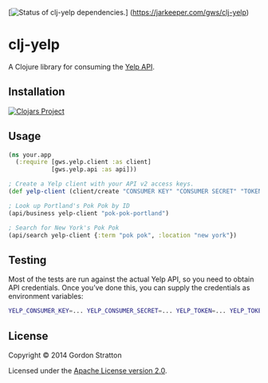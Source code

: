 [![Status of clj-yelp dependencies.](https://jarkeeper.com/gws/clj-yelp/status.svg)]
(https://jarkeeper.com/gws/clj-yelp)

# clj-yelp

A Clojure library for consuming the
[Yelp API](http://www.yelp.com/developers/documentation/v2/overview).

## Installation

[![Clojars Project](https://clojars.org/gws/clj-yelp/latest-version.svg)](https://clojars.org/gws/clj-yelp)

## Usage

```clojure
(ns your.app
  (:require [gws.yelp.client :as client]
            [gws.yelp.api :as api]))

; Create a Yelp client with your API v2 access keys.
(def yelp-client (client/create "CONSUMER KEY" "CONSUMER SECRET" "TOKEN" "TOKEN SECRET"))

; Look up Portland's Pok Pok by ID
(api/business yelp-client "pok-pok-portland")

; Search for New York's Pok Pok
(api/search yelp-client {:term "pok pok", :location "new york"})
```

## Testing

Most of the tests are run against the actual Yelp API, so you need to obtain API
credentials. Once you’ve done this, you can supply the credentials as environment
variables:

```sh
YELP_CONSUMER_KEY=... YELP_CONSUMER_SECRET=... YELP_TOKEN=... YELP_TOKEN_SECRET=... lein test
```

## License

Copyright © 2014 Gordon Stratton

Licensed under the [Apache License version 2.0](https://www.apache.org/licenses/LICENSE-2.0).
